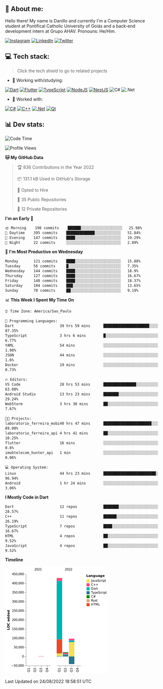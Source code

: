 ## 🌈 About me:
Hello there! My name is Danillo and currently I'm a Computer Science student at Pontifical Catholic University of Goiás and a back-end development intern at Grupo AHAV. Pronouns: He/Him.

[![Instagram](https://img.shields.io/badge/Instagram-%23E4405F.svg?logo=Instagram&logoColor=white)](https://instagram.com/danilloilggner) [![LinkedIn](https://img.shields.io/badge/LinkedIn-%230077B5.svg?logo=linkedin&logoColor=white)](https://linkedin.com/in/danilloism) [![Twitter](https://img.shields.io/badge/Twitter-%231DA1F2.svg?logo=Twitter&logoColor=white)](https://twitter.com/danilloism) 

## 💻 Tech stack:
> Click the tech shield to go to related projects

- 🔭 Working with/studying:

[![Dart](https://img.shields.io/badge/dart-%230175C2.svg?style=for-the-badge&logo=dart&logoColor=white)](https://github.com/danilloism/danilloism/blob/main/Flutter.md) [![Flutter](https://img.shields.io/badge/Flutter-%2302569B.svg?style=for-the-badge&logo=Flutter&logoColor=white)](https://github.com/danilloism/danilloism/blob/main/Flutter.md) [![TypeScript](https://img.shields.io/badge/typescript-%23007ACC.svg?style=for-the-badge&logo=typescript&logoColor=white)](https://github.com/danilloism/danilloism/blob/main/Typescript.md) [![NodeJS](https://img.shields.io/badge/node.js-6DA55F?style=for-the-badge&logo=node.js&logoColor=white)](https://github.com/danilloism/danilloism/blob/main/Node.js.md) [![NestJS](https://img.shields.io/badge/nestjs-%23E0234E.svg?style=for-the-badge&logo=nestjs&logoColor=white)](https://github.com/danilloism/danilloism/blob/main/Nest.js.md) ![C#](https://img.shields.io/badge/c%23-%23239120.svg?style=for-the-badge&logo=c-sharp&logoColor=white) ![.Net](https://img.shields.io/badge/.NET-5C2D91?style=for-the-badge&logo=.net&logoColor=white)
<!---
- 🌱 Currently learning:

![Vue.js](https://img.shields.io/badge/vuejs-%2335495e.svg?style=for-the-badge&logo=vuedotjs&logoColor=%234FC08D) ![Angular](https://img.shields.io/badge/angular-%23DD0031.svg?style=for-the-badge&logo=angular&logoColor=white)
--->
- 💫 Worked with:

[![C#](https://img.shields.io/badge/c%23-%23239120.svg?style=for-the-badge&logo=c-sharp&logoColor=white)](#) [![C++](https://img.shields.io/badge/c++-%2300599C.svg?style=for-the-badge&logo=c%2B%2B&logoColor=white)](https://github.com/danilloism/danilloism/blob/main/C%2B%2B.md) [![.Net](https://img.shields.io/badge/.NET-5C2D91?style=for-the-badge&logo=.net&logoColor=white)](#) [![Qt](https://img.shields.io/badge/Qt-%23217346.svg?style=for-the-badge&logo=Qt&logoColor=white)](https://github.com/danilloism/danilloism/blob/main/C%2B%2B.md)

## 📊 Dev stats:
<!---
[![](https://github-readme-stats.vercel.app/api?username=danilloism&theme=radical&hide_border=false&include_all_commits=false&count_private=false)](#)<br>
[![](https://github-readme-streak-stats.herokuapp.com/?user=danilloism&theme=radical&hide_border=false)](#)<br>
[![](https://github-readme-stats.vercel.app/api/top-langs/?username=danilloism&theme=radical&hide_border=false&include_all_commits=false&count_private=false&layout=compact)](#)<br>
--->
<!--START_SECTION:waka-->
![Code Time](http://img.shields.io/badge/Code%20Time-551%20hrs%2023%20mins-blue)

![Profile Views](http://img.shields.io/badge/Profile%20Views-1-blue)

**🐱 My GitHub Data** 

> 🏆 836 Contributions in the Year 2022
 > 
> 📦 131.1 kB Used in GitHub's Storage 
 > 
> 💼 Opted to Hire
 > 
> 📜 35 Public Repositories 
 > 
> 🔑 12 Private Repositories  
 > 
**I'm an Early 🐤** 

```text
🌞 Morning    198 commits    ██████░░░░░░░░░░░░░░░░░░░   25.98% 
🌆 Daytime    395 commits    █████████████░░░░░░░░░░░░   51.84% 
🌃 Evening    147 commits    ████░░░░░░░░░░░░░░░░░░░░░   19.29% 
🌙 Night      22 commits     ░░░░░░░░░░░░░░░░░░░░░░░░░   2.89%

```
📅 **I'm Most Productive on Wednesday** 

```text
Monday       121 commits    ████░░░░░░░░░░░░░░░░░░░░░   15.88% 
Tuesday      56 commits     █░░░░░░░░░░░░░░░░░░░░░░░░   7.35% 
Wednesday    144 commits    ████░░░░░░░░░░░░░░░░░░░░░   18.9% 
Thursday     127 commits    ████░░░░░░░░░░░░░░░░░░░░░   16.67% 
Friday       140 commits    ████░░░░░░░░░░░░░░░░░░░░░   18.37% 
Saturday     104 commits    ███░░░░░░░░░░░░░░░░░░░░░░   13.65% 
Sunday       70 commits     ██░░░░░░░░░░░░░░░░░░░░░░░   9.19%

```


📊 **This Week I Spent My Time On** 

```text
⌚︎ Time Zone: America/Sao_Paulo

💬 Programming Languages: 
Dart                     39 hrs 59 mins      █████████████████████░░░░   87.35% 
TypeScript               3 hrs 6 mins        █░░░░░░░░░░░░░░░░░░░░░░░░   6.77% 
YAML                     54 mins             ░░░░░░░░░░░░░░░░░░░░░░░░░   1.98% 
JSON                     44 mins             ░░░░░░░░░░░░░░░░░░░░░░░░░   1.6% 
Docker                   19 mins             ░░░░░░░░░░░░░░░░░░░░░░░░░   0.73%

🔥 Editors: 
VS Code                  28 hrs 53 mins      ███████████████░░░░░░░░░░   63.08% 
Android Studio           13 hrs 23 mins      ███████░░░░░░░░░░░░░░░░░░   29.24% 
WebStorm                 3 hrs 30 mins       ██░░░░░░░░░░░░░░░░░░░░░░░   7.67%

🐱‍💻 Projects: 
laboratorio_ferreira_mobi40 hrs 47 mins      ██████████████████████░░░   89.08% 
laboratorio_ferreira_api 4 hrs 41 mins       ██░░░░░░░░░░░░░░░░░░░░░░░   10.25% 
flutter                  16 mins             ░░░░░░░░░░░░░░░░░░░░░░░░░   0.6% 
imobtelecom_hunter_api   1 min               ░░░░░░░░░░░░░░░░░░░░░░░░░   0.06%

💻 Operating System: 
Linux                    44 hrs 23 mins      ████████████████████████░   96.94% 
Android                  1 hr 24 mins        ░░░░░░░░░░░░░░░░░░░░░░░░░   3.06%

```

**I Mostly Code in Dart** 

```text
Dart                     12 repos            ███████░░░░░░░░░░░░░░░░░░   28.57% 
C++                      11 repos            ██████░░░░░░░░░░░░░░░░░░░   26.19% 
TypeScript               7 repos             ████░░░░░░░░░░░░░░░░░░░░░   16.67% 
HTML                     4 repos             ██░░░░░░░░░░░░░░░░░░░░░░░   9.52% 
JavaScript               4 repos             ██░░░░░░░░░░░░░░░░░░░░░░░   9.52%

```


**Timeline**

![Chart not found](https://raw.githubusercontent.com/danilloism/danilloism/main/charts/bar_graph.png) 


 Last Updated on 24/08/2022 18:58:51 UTC
<!--END_SECTION:waka-->
